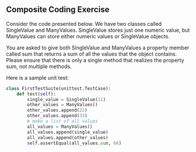 ## Composite Coding Exercise

Consider the code presented below. We have two classes called SingleValue and ManyValues. SingleValue stores just one numeric value, but ManyValues can store either numeric values or SingleValue objects.

You are asked to give both SingleValue and ManyValues a property member called sum that returns a sum of all the values that the object contains. Please ensure that there is only a single method that realizes the property sum, not multiple methods.

Here is a sample unit test:

```py
class FirstTestSuite(unittest.TestCase):
    def test(self):
        single_value = SingleValue(11)
        other_values = ManyValues()
        other_values.append(22)
        other_values.append(33)
        # make a list of all values
        all_values = ManyValues()
        all_values.append(single_value)
        all_values.append(other_values)
        self.assertEqual(all_values.sum, 66)
```